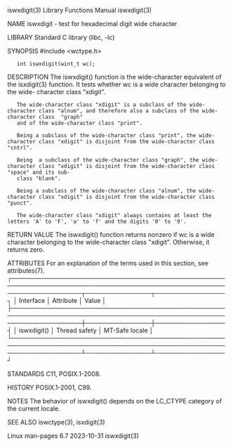 iswxdigit(3)							   Library Functions Manual							  iswxdigit(3)

NAME
       iswxdigit - test for hexadecimal digit wide character

LIBRARY
       Standard C library (libc, -lc)

SYNOPSIS
       #include <wctype.h>

       int iswxdigit(wint_t wc);

DESCRIPTION
       The  iswxdigit() function is the wide-character equivalent of the isxdigit(3) function.	It tests whether wc is a wide character belonging to the wide-
       character class "xdigit".

       The wide-character class "xdigit" is a subclass of the wide-character class "alnum", and therefore also a subclass of the wide-character class  "graph"
       and of the wide-character class "print".

       Being a subclass of the wide-character class "print", the wide-character class "xdigit" is disjoint from the wide-character class "cntrl".

       Being  a subclass of the wide-character class "graph", the wide-character class "xdigit" is disjoint from the wide-character class "space" and its sub‐
       class "blank".

       Being a subclass of the wide-character class "alnum", the wide-character class "xdigit" is disjoint from the wide-character class "punct".

       The wide-character class "xdigit" always contains at least the letters 'A' to 'F', 'a' to 'f' and the digits '0' to '9'.

RETURN VALUE
       The iswxdigit() function returns nonzero if wc is a wide character belonging to the wide-character class "xdigit".  Otherwise, it returns zero.

ATTRIBUTES
       For an explanation of the terms used in this section, see attributes(7).
       ┌────────────────────────────────────────────────────────────────────────────────────────────────────────────────────┬───────────────┬────────────────┐
       │ Interface													    │ Attribute	    │ Value	     │
       ├────────────────────────────────────────────────────────────────────────────────────────────────────────────────────┼───────────────┼────────────────┤
       │ iswxdigit()													    │ Thread safety │ MT-Safe locale │
       └────────────────────────────────────────────────────────────────────────────────────────────────────────────────────┴───────────────┴────────────────┘

STANDARDS
       C11, POSIX.1-2008.

HISTORY
       POSIX.1-2001, C99.

NOTES
       The behavior of iswxdigit() depends on the LC_CTYPE category of the current locale.

SEE ALSO
       iswctype(3), isxdigit(3)

Linux man-pages 6.7							  2023-10-31								  iswxdigit(3)
